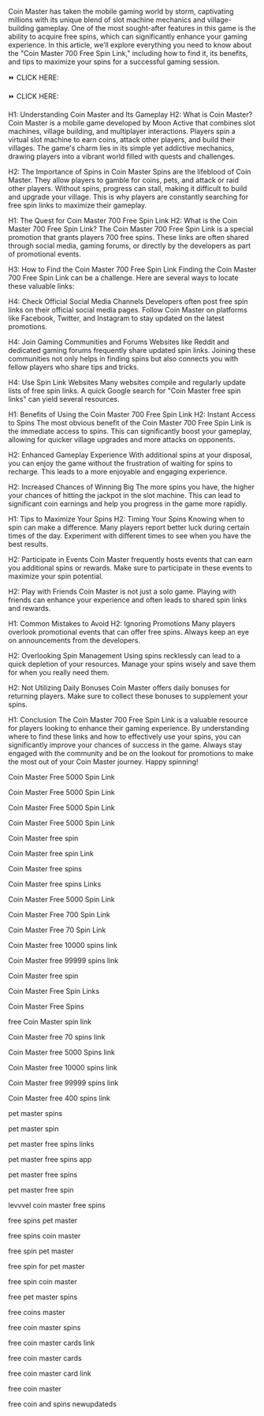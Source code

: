 Coin Master has taken the mobile gaming world by storm, captivating millions with its unique blend of slot machine mechanics and village-building gameplay. One of the most sought-after features in this game is the ability to acquire free spins, which can significantly enhance your gaming experience. In this article, we’ll explore everything you need to know about the "Coin Master 700 Free Spin Link," including how to find it, its benefits, and tips to maximize your spins for a successful gaming session.

⏩ CLICK HERE: 

⏩ CLICK HERE: 

H1: Understanding Coin Master and Its Gameplay
H2: What is Coin Master?
Coin Master is a mobile game developed by Moon Active that combines slot machines, village building, and multiplayer interactions. Players spin a virtual slot machine to earn coins, attack other players, and build their villages. The game's charm lies in its simple yet addictive mechanics, drawing players into a vibrant world filled with quests and challenges.

H2: The Importance of Spins in Coin Master
Spins are the lifeblood of Coin Master. They allow players to gamble for coins, pets, and attack or raid other players. Without spins, progress can stall, making it difficult to build and upgrade your village. This is why players are constantly searching for free spin links to maximize their gameplay.

H1: The Quest for Coin Master 700 Free Spin Link
H2: What is the Coin Master 700 Free Spin Link?
The Coin Master 700 Free Spin Link is a special promotion that grants players 700 free spins. These links are often shared through social media, gaming forums, or directly by the developers as part of promotional events.

H3: How to Find the Coin Master 700 Free Spin Link
Finding the Coin Master 700 Free Spin Link can be a challenge. Here are several ways to locate these valuable links:

H4: Check Official Social Media Channels
Developers often post free spin links on their official social media pages. Follow Coin Master on platforms like Facebook, Twitter, and Instagram to stay updated on the latest promotions.

H4: Join Gaming Communities and Forums
Websites like Reddit and dedicated gaming forums frequently share updated spin links. Joining these communities not only helps in finding spins but also connects you with fellow players who share tips and tricks.

H4: Use Spin Link Websites
Many websites compile and regularly update lists of free spin links. A quick Google search for "Coin Master free spin links" can yield several resources.

H1: Benefits of Using the Coin Master 700 Free Spin Link
H2: Instant Access to Spins
The most obvious benefit of the Coin Master 700 Free Spin Link is the immediate access to spins. This can significantly boost your gameplay, allowing for quicker village upgrades and more attacks on opponents.

H2: Enhanced Gameplay Experience
With additional spins at your disposal, you can enjoy the game without the frustration of waiting for spins to recharge. This leads to a more enjoyable and engaging experience.

H2: Increased Chances of Winning Big
The more spins you have, the higher your chances of hitting the jackpot in the slot machine. This can lead to significant coin earnings and help you progress in the game more rapidly.

H1: Tips to Maximize Your Spins
H2: Timing Your Spins
Knowing when to spin can make a difference. Many players report better luck during certain times of the day. Experiment with different times to see when you have the best results.

H2: Participate in Events
Coin Master frequently hosts events that can earn you additional spins or rewards. Make sure to participate in these events to maximize your spin potential.

H2: Play with Friends
Coin Master is not just a solo game. Playing with friends can enhance your experience and often leads to shared spin links and rewards.

H1: Common Mistakes to Avoid
H2: Ignoring Promotions
Many players overlook promotional events that can offer free spins. Always keep an eye on announcements from the developers.

H2: Overlooking Spin Management
Using spins recklessly can lead to a quick depletion of your resources. Manage your spins wisely and save them for when you really need them.

H2: Not Utilizing Daily Bonuses
Coin Master offers daily bonuses for returning players. Make sure to collect these bonuses to supplement your spins.

H1: Conclusion
The Coin Master 700 Free Spin Link is a valuable resource for players looking to enhance their gaming experience. By understanding where to find these links and how to effectively use your spins, you can significantly improve your chances of success in the game. Always stay engaged with the community and be on the lookout for promotions to make the most out of your Coin Master journey. Happy spinning!

Coin Master Free 5000 Spin Link

Coin Master Free 5000 Spin Link

Coin Master Free 5000 Spin Link

Coin Master Free 5000 Spin Link

Coin Master free spin

Coin Master free spin Link

Coin Master free spins

Coin Master free spins Links

Coin Master Free 5000 Spin Link

Coin Master Free 700 Spin Link

Coin Master Free 70 Spin Link

Coin Master free 10000 spins link

Coin Master free 99999 spins link

Coin Master free spin

Coin Master Free Spin Links

Coin Master Free Spins

free Coin Master spin link

Coin Master free 70 spins link

Coin Master free 5000 Spins link

Coin Master free 10000 spins link

Coin Master free 99999 spins link

Coin Master free 400 spins link

pet master spins

pet master spin

pet master free spins links

pet master free spins app

pet master free spins

pet master free spin

levvvel coin master free spins

free spins pet master

free spins coin master

free spin pet master

free spin for pet master

free spin coin master

free pet master spins

free coins master

free coin master spins

free coin master cards link

free coin master cards

free coin master card link

free coin master

free coin and spins
newupdateds
